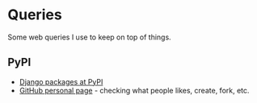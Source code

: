# Queries

Some web queries I use to keep on top of things.

## PyPI

- [Django packages at PyPI](https://pypi.org/search/?q=&o=-created&c=Framework+%3A%3A+Django)
- [GitHub personal page](https://github.com/) - checking what people likes, create, fork, etc.
